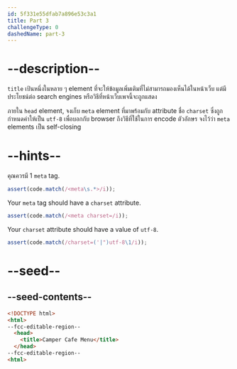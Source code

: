 ```yaml
---
id: 5f331e55dfab7a896e53c3a1
title: Part 3
challengeType: 0
dashedName: part-3
---
```


# --description--

`title` เป้นหนึ่งในหลาย ๆ element ที่จะให้ข้อมูลเพิ่มเติมที่ไม่สามารถมองเห็นได้ในหน้าเว็บ แต่มีประโยชน์ต่อ search engines หรือวิธีที่หน้าเว็บเพจนี้จะถูกแสดง

ภายใน `head` element, จงเก็บ `meta` element ที่มาพร้อมกับ attribute ชื่อ `charset` ซึ่งถูกกำหนดค่าให้เป็น `utf-8` เพื่อบอกกับ browser ถึงวิธีที่ใช้ในการ encode ตัวอักษร 
จงไว้ว่า `meta` elements เป็น self-closing

# --hints--

คุณควรมี 1 `meta` tag.

```js
assert(code.match(/<meta\s.*>/i));
```

Your `meta` tag should have a `charset` attribute.

```js
assert(code.match(/<meta charset=/i));
```

Your `charset` attribute should have a value of `utf-8`.

```js
assert(code.match(/charset=('|")utf-8\1/i));
```

# --seed--

## --seed-contents--

```html
<!DOCTYPE html>
<html>
--fcc-editable-region--
  <head>
    <title>Camper Cafe Menu</title>
  </head>
--fcc-editable-region--
<html>
```
